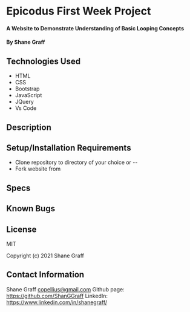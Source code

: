 # Epicodus First Week Project

#### A Website to Demonstrate Understanding of Basic Looping Concepts

#### By Shane Graff

## Technologies Used

* HTML
* CSS
* Bootstrap
* JavaScript
* JQuery
* Vs Code

## Description


## Setup/Installation Requirements

* Clone repository to directory of your choice or --
* Fork website from 

## Specs


## Known Bugs


## License
MIT

Copyright (c) 2021 Shane Graff

## Contact Information
Shane Graff <copellius@gmail.com>
Github page: https://github.com/ShanGGraff
LinkedIn: https://www.linkedin.com/in/shanegraff/